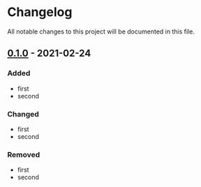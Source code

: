 # Changelog
All notable changes to this project will be documented in this file.

## [0.1.0] - 2021-02-24

### Added

- first
- second

### Changed

- first
- second

### Removed

- first
- second

[0.1.0]: https://github.com/wlad031/slowjson4s/releases/tag/v0.1.0

